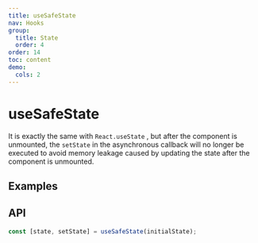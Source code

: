 ```yaml
---
title: useSafeState
nav: Hooks
group:
  title: State
  order: 4
order: 14
toc: content
demo:
  cols: 2
---
```


# useSafeState

It is exactly the same with `React.useState` , but after the component is unmounted, the `setState` in the asynchronous callback will no longer be executed to avoid memory leakage caused by updating the state after the component is unmounted.

## Examples

<code src="./demo/demo1.tsx"></code>

## API

```typescript
const [state, setState] = useSafeState(initialState);
```

